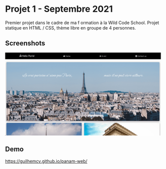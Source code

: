 
# Projet 1 - Septembre 2021

Premier projet dans le cadre de ma f ormation à la Wild Code School.
Projet statique en HTML / CSS, thème libre en groupe de 4 personnes.




## Screenshots

![App Screenshot](https://github.com/guilhemcv/panam-web/blob/main/panam.png?raw=true)


## Demo

https://guilhemcv.github.io/panam-web/